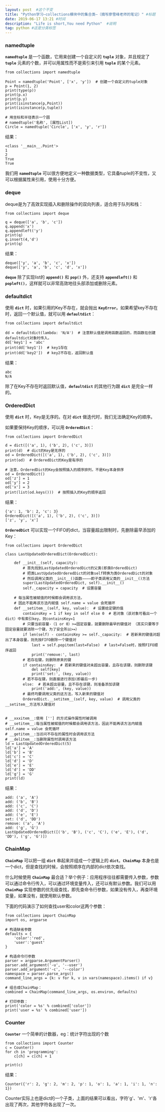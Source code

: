 ```yaml
---
layout: post  #这个不变
title: "Python学习—collections模块中的集合类—（摘写廖雪峰老师的笔记）" #标题
date: 2019-06-17 13:21 #时间
description: "Life is short,You need Python"  #说明
tag: python #这是分类标签
---
```


### namedtuple
**`namedtuple`** 是一个函数，它用来创建一个自定义的 **`tuple`** 对象，并且规定了 **`tuple`** 元素的个数，并可以用属性而不是索引来引用 **`tuple`** 的某个元素。
```
from collections import namedtuple

Point = namedtuple('Point', ['x', 'y'])  # 创建一个自定义的tuple对象
p = Point(1, 2)
print(type(p))
print(p.x)
print(p.y)
print(isinstance(p,Point))
print(isinstance(p,tuple))

# 用坐标和半径表示一个圆
# namedtuple('名称', [属性List])
Circle = namedtuple('Circle', ['x', 'y', 'r'])
```
结果：
```
<class '__main__.Point'>
1
2
True
True
```
我们用 **`namedtuple`** 可以很方便地定义一种数据类型，它具备tuple的不变性，又可以根据属性来引用，使用十分方便。

### deque
deque是为了高效实现插入和删除操作的双向列表，适合用于队列和栈：
```
from collections import deque

q = deque(['a', 'b', 'c'])
q.append('x')
q.appendleft('y')
print(q)
q.insert(4,'d')
print(q)
```
结果：
```
deque(['y', 'a', 'b', 'c', 'x'])
deque(['y', 'a', 'b', 'c', 'd', 'x'])
```
**`deque`** 除了实现list的 **`append()`** 和 **`pop()`** 外，还支持 **`appendleft()`** 和 **`popleft()`**，这样就可以非常高效地往头部添加或删除元素。

### defaultdict
使用 **`dict`** 时，如果引用的Key不存在，就会抛出 **`KeyError`**。如果希望key不存在时，返回一个默认值，就可以用 **`defaultdict`**：
```
from collections import defaultdict

dd = defaultdict(lambda: 'N/A')  # 注意默认值是调用函数返回的，而函数在创建defaultdict对象时传入。
dd['key1'] = 'abc'
print(dd['key1'])  # key1存在
print(dd['key2'])  # key2不存在，返回默认值
```
结果：
```
abc
N/A
```
除了在Key不存在时返回默认值，**`defaultdict`** 的其他行为跟 **`dict`** 是完全一样的。

### OrderedDict
使用 **`dict`** 时，Key是无序的。在对 **`dict`** 做迭代时，我们无法确定Key的顺序。

如果要保持Key的顺序，可以用 **`OrderedDict`**：
```
from collections import OrderedDict

d = dict([('a', 1), ('b', 2), ('c', 3)])
print(d)  # dict的Key是无序的
od = OrderedDict([('a', 1), ('b', 2), ('c', 3)])
print(od)  # OrderedDict的Key是有序的

# 注意，OrderedDict的Key会按照插入的顺序排列，不是Key本身排序
od = OrderedDict()
od['z'] = 1
od['y'] = 2
od['x'] = 3
print(list(od.keys()))  # 按照插入的Key的顺序返回
```
结果：
```
{'a': 1, 'b': 2, 'c': 3}
OrderedDict([('a', 1), ('b', 2), ('c', 3)])
['z', 'y', 'x']
```

**`OrderedDict`** 可以实现一个FIFO的dict，当容量超出限制时，先删除最早添加的Key：
```
from collections import OrderedDict

class LastUpdatedOrderedDict(OrderedDict):

    def __init__(self, capacity):
        # 首先找到LastUpdatedOrderedDict的父类(即类OrderedDict)
        # 把类LastUpdatedOrderedDict的对象self转换为类OrderedDict的对象
        # 然后调用父类的__init__()函数————即子类调用父类的__init__()方法
        super(LastUpdatedOrderedDict, self).__init__()
        self._capacity = capacity  # 设置容量

    # 每当属性被赋值的时候都会调用该方法，
    # 因此不能再该方法内赋值 self.name = value 会死循环
    def __setitem__(self, key, value):  # 设置给定键的值
        containsKey = 1 if key in self else 0  # 若对象（该对象可看出一个dict）中有索引key，则containsKey=1
        # 只要当前容量-（1 or 0）>=固定容量，就要删除最早的键值对 （其实只要等于固定容量就要消除一个键，为了安全所以>=）
        if len(self) - containsKey >= self._capacity:  # 若新来的键值对超出了本身容量，则先按FIFO删除一个键值对
            last = self.popitem(last=False)  # last=False时，按照FIFO顺序返回
            print('remove:', last)
        # 若存在键，则删除原来的键
        if containsKey:  # 若新来的键值对未超出容量，且存在该键，则删除该键
            del self[key]
            print('set:', (key, value))
        # 若不存在键，则直接进行添加(即最后一步)
        else:  # 若未超出容量，且不存在该键，则准备添加该键
            print('add:', (key, value))
        # 最终均要调用父类的这方法，写入新来的键值对
        OrderedDict.__setitem__(self, key, value)  # 调用父类的__setitem__方法写入键值对


# __xxxitem__:使用 [''] 的方式操作属性时被调用
# __setitem__:每当属性被赋值的时候都会调用该方法，因此不能再该方法内赋值 self.name = value 会死循环
# __getitem__:当访问不存在的属性时会调用该方法
# __delitem__:当删除属性时调用该方法
ld = LastUpdatedOrderedDict(5)
ld['a'] = 'A'
ld['b'] = 'B'
ld['c'] = 'C'
ld['d'] = 'D'
ld['e'] = 'E'
ld['d'] = 'DD'
ld['g'] = 'G'
print(ld)
```
结果：
```
add: ('a', 'A')
add: ('b', 'B')
add: ('c', 'C')
add: ('d', 'D')
add: ('e', 'E')
set: ('d', 'DD')
remove: ('a', 'A')
add: ('g', 'G')
LastUpdatedOrderedDict([('b', 'B'), ('c', 'C'), ('e', 'E'), ('d', 'DD'), ('g', 'G')])

```

### ChainMap
**`ChainMap`** 可以把一组 **`dict`** 串起来并组成一个逻辑上的 **`dict`**。**`ChainMap`** 本身也是一个dict，但是查找的时候，会按照顺序在内部的dict依次查找。

什么时候使用 **`ChainMap`** 最合适？举个例子：应用程序往往都需要传入参数，参数可以通过命令行传入，可以通过环境变量传入，还可以有默认参数。我们可以用 **`ChainMap`** 实现参数的优先级查找，即先查命令行参数，如果没有传入，再查环境变量，如果没有，就使用默认参数。

下面的代码演示了如何查找user和color这两个参数：
```
from collections import ChainMap
import os, argparse

# 构造缺省参数
defaults = {
    'color':'red',
    'user':'guest'
}

# 构造命令行参数
parser = argparse.ArgumentParser()
parser.add_argument('-u', '--user')
parser.add_argument('-c', '--color')
namespace = parser.parse_args()
command_line_args = {k: v for k, v in vars(namespace).items() if v}

# 组合成ChainMap：
combined = ChainMap(command_line_args, os.environ, defaults)

# 打印参数：
print('color = %s' % combined['color'])
print('user = %s' % combined['user'])
```

### Counter
**`Counter`** 一个简单的计数器，eg：统计字符出现的个数
```
from collections import Counter
c = Counter()
for ch in 'programming':
    c[ch] = c[ch] + 1

print(c)
```

结果：
```
Counter({'r': 2, 'g': 2, 'm': 2, 'p': 1, 'o': 1, 'a': 1, 'i': 1, 'n': 1})
```
Counter实际上也是dict的一个子类，上面的结果可以看出，字符'g'、'm'、'r'各出现了两次，其他字符各出现了一次。
